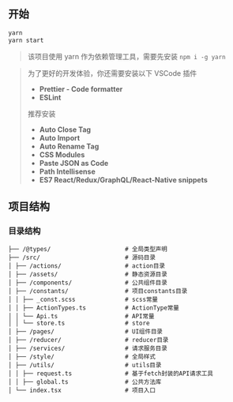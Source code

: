 ## 开始

```sh
yarn
yarn start
```

> 该项目使用 yarn 作为依赖管理工具，需要先安装 `npm i -g yarn`

> 为了更好的开发体验，你还需要安装以下 VSCode 插件
>
> - **Prettier - Code formatter**
> - **ESLint**
>
> 推荐安装
>
> - **Auto Close Tag**
> - **Auto Import**
> - **Auto Rename Tag**
> - **CSS Modules**
> - **Paste JSON as Code**
> - **Path Intellisense**
> - **ES7 React/Redux/GraphQL/React-Native snippets**

## 项目结构

### 目录结构

```
├── /@types/                     # 全局类型声明
├── /src/                        # 源码目录
│ ├── /actions/                  # action目录
│ ├── /assets/                   # 静态资源目录
│ ├── /components/               # 公共组件目录
│ ├── /constants/                # 项目constants目录
│ │ ├── _const.scss              # scss常量
│ │ ├── ActionTypes.ts           # ActionType常量
│ │ └── Api.ts                   # API常量
│ │ └── store.ts                 # store
│ ├── /pages/                    # UI组件目录
│ ├── /reducer/                  # reducer目录
│ ├── /services/                 # 请求服务目录
│ ├── /style/                    # 全局样式
│ ├── /utils/                    # utils目录
│ │ ├── request.ts               # 基于fetch封装的API请求工具
│ │ ├── global.ts                # 公共方法库
│ └── index.tsx                  # 项目入口
```
